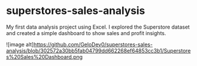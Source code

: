 # superstores-sales-analysis
My first data analysis project using Excel. I explored the Superstore dataset and created a simple dashboard to show sales and profit insights.


![image alt]https://github.com/GeloDev0/superstores-sales-analysis/blob/302572a30bb5fab04799dd662268ef64853cc3b1/Superstores%20Sales%20Dashboard.png
